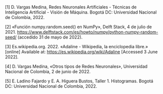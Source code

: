 [1] D. Vargas Medina, Redes Neuronales Artificiales -  Técnicas de Inteligencia Artificial - Visión de Máquina. Bogotá DC: Universidad Nacional de Colombia, 2022.


[2] «Función numpy.random.seed() en NumPy», Delft Stack, 4 de julio de 2021. https://www.delftstack.com/es/howto/numpy/python-numpy-random-seed/ (accedido 31 de mayo de 2022).

[3] Es.wikipedia.org. 2022. «Adaline - Wikipedia, la enciclopedia libre.» [online] Available at: <https://es.wikipedia.org/wiki/Adaline> [Accessed 3 June 2022].


[4] D. Vargas Medina, «Otros tipos de Redes Neuronales», Universidad Nacional de Colombia, 2 de junio de 2022.

[5] E. Ladino Fajardo y E. A. Higuera Bustos, Taller 1. Histogramas. Bogotá DC: Universidad Nacional de Colombia, 2022.

